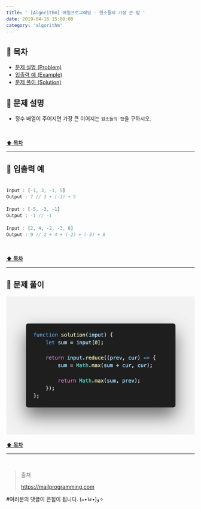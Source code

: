 ```yaml
---
title: ' [Algorithm] 매일프로그래밍 - 원소들의 가장 큰 합 '
date: 2019-04-16 15:00:00
category: 'algorithm'
---
```


## **💎 목차**
  * [문제 설명 (Problem)](#-문제-설명)
  * [입출력 예 (Example)](#-입출력-예)
  * [문제 풀이 (Solution)](#-문제-풀이)

## **📕 문제 설명**

- 정수 배열이 주어지면 가장 큰 이어지는 `원소들의 합`을 구하시오.

<br />

**[⬆ 목차](#-목차)**

---

## **📙 입출력 예**

```js

Input : [-1, 3, -1, 5]
Output : 7 // 3 + (-1) + 5

Input : [-5, -3, -1]
Output : -1 // -1

Input : [2, 4, -2, -3, 8]
Output : 9 // 2 + 4 + (-2) + (-3) + 8

```

<br />

**[⬆ 목차](#-목차)**

---

## **📘 문제 풀이**

![](../../../assets/algorithm/everyday/everyday.1.solution.png)
<br />

**[⬆ 목차](#-목차)**

---

<br />

> 출처
>
> <a href="https://mailprogramming.com" target="_blank">https://mailprogramming.com</a>

#여러분의 댓글이 큰힘이 됩니다. (๑•̀ㅂ•́)و✧
